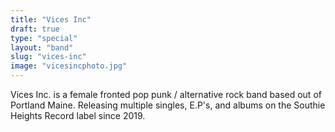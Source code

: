 ```yaml
---
title: "Vices Inc"
draft: true
type: "special"
layout: "band"
slug: "vices-inc"
image: "vicesincphoto.jpg"
---
```


Vices Inc. is a female fronted pop punk / alternative rock band based out of Portland Maine. Releasing multiple singles, E.P's, and albums on the Southie Heights Record label since 2019.